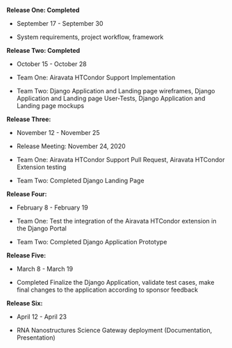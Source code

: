 **Release One: Completed**

-   September 17 - September 30

-   System requirements, project workflow, framework

**Release Two: Completed**

-   October 15 - October 28

-   Team One: Airavata HTCondor Support Implementation

-   Team Two: Django Application and Landing page wireframes, Django Application and Landing page User-Tests, Django Application and Landing page mockups

**Release Three:**

-   November 12 - November 25

-   Release Meeting: November 24, 2020

-   Team One: Airavata HTCondor Support Pull Request, Airavata HTCondor Extension testing

-   Team Two: Completed Django Landing Page

**Release Four:**

-   February 8 - February 19

-   Team One: Test the integration of the Airavata HTCondor extension in the Django Portal

-   Team Two: Completed Django Application Prototype

**Release Five:**

-   March 8 - March 19

-   Completed Finalize the Django Application, validate test cases, make final changes to the application according to sponsor feedback

**Release Six:**

-   April 12 - April 23

-   RNA Nanostructures Science Gateway deployment (Documentation, Presentation)
